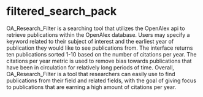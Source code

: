 filtered_search_pack
===========
OA_Research_Filter is a searching tool that utilizes the OpenAlex api to retrieve publications within the OpenAlex database.
Users may specify a keyword related to their subject of interest and the earliest year of publication they would like to 
see publications from. The interface returns ten publications sorted 1-10 based on the number of citations per year. The citations
per year metric is used to remove bias towards publications that have been in circulation for relatively long periods of time.
Overall, OA_Research_Filter is a tool that researchers can easily use to find publications from their field and related fields,
with the goal of giving focus to publications that are earning a high amount of citations per year.
